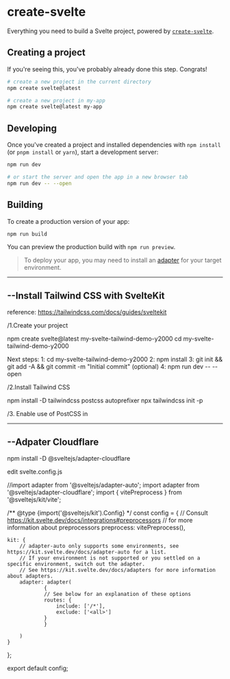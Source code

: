 # create-svelte

Everything you need to build a Svelte project, powered by [`create-svelte`](https://github.com/sveltejs/kit/tree/master/packages/create-svelte).

## Creating a project

If you're seeing this, you've probably already done this step. Congrats!

```bash
# create a new project in the current directory
npm create svelte@latest

# create a new project in my-app
npm create svelte@latest my-app
```

## Developing

Once you've created a project and installed dependencies with `npm install` (or `pnpm install` or `yarn`), start a development server:

```bash
npm run dev

# or start the server and open the app in a new browser tab
npm run dev -- --open
```

## Building

To create a production version of your app:

```bash
npm run build
```

You can preview the production build with `npm run preview`.

> To deploy your app, you may need to install an [adapter](https://kit.svelte.dev/docs/adapters) for your target environment.



--------------------------------------------------
--Install Tailwind CSS with SvelteKit
--------------------------------------------------
reference: https://tailwindcss.com/docs/guides/sveltekit

/1.Create your project

npm create svelte@latest my-svelte-tailwind-demo-y2000
cd my-svelte-tailwind-demo-y2000

Next steps:
  1: cd my-svelte-tailwind-demo-y2000
  2: npm install
  3: git init && git add -A && git commit -m "Initial commit" (optional)
  4: npm run dev -- --open
  
  
/2.Install Tailwind CSS  

npm install -D tailwindcss postcss autoprefixer
npx tailwindcss init -p



/3. Enable use of PostCSS in <style> blocks

import adapter from '@sveltejs/adapter-auto';
import { vitePreprocess } from '@sveltejs/kit/vite';
/** @type {import('@sveltejs/kit').Config} */
const config = {
  kit: {
    adapter: adapter()
  },
  preprocess: vitePreprocess()
};
export default config;


/4. Configure your template paths

/** @type {import('tailwindcss').Config} */
export default {
  content: ['./src/**/*.{html,js,svelte,ts}'],
  theme: {
    extend: {}
  },
  plugins: []
};


/5.Add the Tailwind directives to your CSS

Create a ./src/app.css file and add the @tailwind directives for each of Tailwind’s 
layer

@tailwind base;
@tailwind components;
@tailwind utilities;

/6.Import the CSS file

Create a ./src/routes/+layout.svelte file and import the newly-created app.css file.

<script>
  import "../app.css";
</script>

<slot />

/7.Start your build process

npm run dev


/8. Start using Tailwind in your project
Start using Tailwind’s utility classes to style your content, making sure to 
set lang="postcss" for any <style> blocks that need to be processed by Tailwind.

<h1 class="text-3xl font-bold underline">
  Hello world!
</h1>

<style lang="postcss">
  :global(html) {
    background-color: theme(colors.gray.100);
  }
</style>



--------------------------------------------------
--Adpater Cloudflare
--------------------------------------------------

npm install -D @sveltejs/adapter-cloudflare

edit svelte.config.js

//import adapter from '@sveltejs/adapter-auto';
import adapter from '@sveltejs/adapter-cloudflare';
import { vitePreprocess } from '@sveltejs/kit/vite';

/** @type {import('@sveltejs/kit').Config} */
const config = {
	// Consult https://kit.svelte.dev/docs/integrations#preprocessors
	// for more information about preprocessors
	preprocess: vitePreprocess(),

	kit: {
		// adapter-auto only supports some environments, see https://kit.svelte.dev/docs/adapter-auto for a list.
		// If your environment is not supported or you settled on a specific environment, switch out the adapter.
		// See https://kit.svelte.dev/docs/adapters for more information about adapters.
		adapter: adapter(
				{
				// See below for an explanation of these options
				routes: {
					include: ['/*'],
					exclude: ['<all>']
				}
				}

		)
	}
};

export default config;


